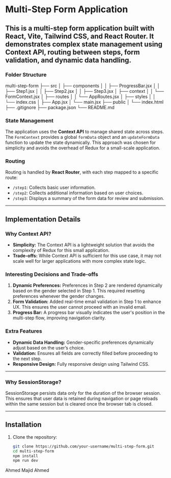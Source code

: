 # Multi-Step Form Application

This is a multi-step form application built with React, Vite, Tailwind CSS, and React Router. It demonstrates complex state management using Context API, routing between steps, form validation, and dynamic data handling.
---

### Folder Structure

multi-step-form
├── src
│   ├── components
│   │   ├── ProgressBar.jsx
│   │   ├── Step1.jsx
│   │   ├── Step2.jsx
│   │   ├── Step3.jsx
│   ├── context
│   │   └── FormContext.jsx
│   ├── routes
│   │   └── AppRoutes.jsx
│   ├── styles
│   │   └── index.css
│   ├── App.jsx
│   └── main.jsx
├── public
│   └── index.html
├── .gitignore
├── package.json
└── README.md

### State Management
The application uses the **Context API** to manage shared state across steps. The `FormContext` provides a global `formData` object and an `updateFormData` function to update the state dynamically.
This approach was chosen for simplicity and avoids the overhead of Redux for a small-scale application.

### Routing
Routing is handled by **React Router**, with each step mapped to a specific route:
- `/step1`: Collects basic user information.
- `/step2`: Collects additional information based on user choices.
- `/step3`: Displays a summary of the form data for review and submission.

---

## Implementation Details

### Why Context API?
- **Simplicity:** The Context API is a lightweight solution that avoids the complexity of Redux for this small application.
- **Trade-offs:** While Context API is sufficient for this use case, it may not scale well for larger applications with more complex state logic.

### Interesting Decisions and Trade-offs
1. **Dynamic Preferences:** Preferences in Step 2 are rendered dynamically based on the gender selected in Step 1. This required resetting preferences whenever the gender changes.
2. **Form Validation:** Added real-time email validation in Step 1 to enhance UX. This ensures the user cannot proceed with an invalid email.
3. **Progress Bar:** A progress bar visually indicates the user's position in the multi-step flow, improving navigation clarity.

### Extra Features
- **Dynamic Data Handling:** Gender-specific preferences dynamically adjust based on the user’s choice.
- **Validation:** Ensures all fields are correctly filled before proceeding to the next step.
- **Responsive Design:** Fully responsive design using Tailwind CSS.

---

### Why SessionStorage?
SessionStorage persists data only for the duration of the browser session. This ensures that user data is retained during navigation or page reloads within the same session but is cleared once the browser tab is closed.

---

## Installation

1. Clone the repository:
   ```bash
   git clone https://github.com/your-username/multi-step-form.git
   cd multi-step-form
   npm install
   npm run dev

Ahmed Majid Ahmed
